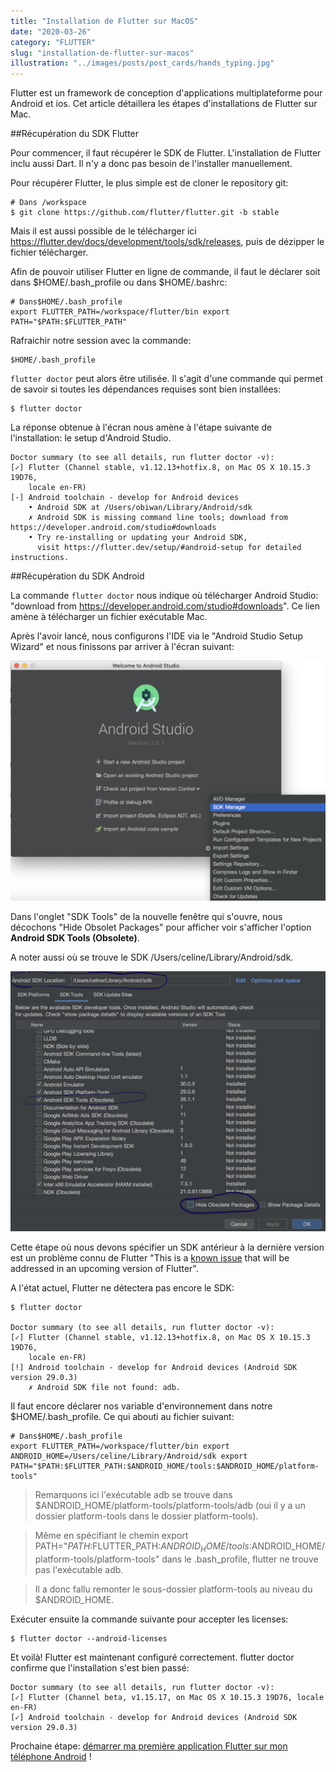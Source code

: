 ```yaml
---
title: "Installation de Flutter sur MacOS"
date: "2020-03-26"
category: "FLUTTER"
slug: "installation-de-flutter-sur-macos"
illustration: "../images/posts/post_cards/hands_typing.jpg"
---
```


Flutter est un framework de conception d'applications multiplateforme pour Android et ios. Cet article détaillera les étapes d'installations de Flutter sur Mac.

##Récupération du SDK Flutter

Pour commencer, il faut récupérer le SDK de Flutter. L'installation de Flutter inclu aussi Dart. Il n'y a donc pas besoin de l'installer manuellement.

Pour récupérer Flutter, le plus simple est de cloner le repository git:

```
# Dans /workspace
$ git clone https://github.com/flutter/flutter.git -b stable
```

Mais il est aussi possible de le télécharger ici https://flutter.dev/docs/development/tools/sdk/releases, puis de dézipper le fichier télécharger.

Afin de pouvoir utiliser Flutter en ligne de commande, il faut le déclarer soit dans $HOME/.bash_profile ou dans $HOME/.bashrc:

```
# Dans$HOME/.bash_profile
export FLUTTER_PATH=/workspace/flutter/bin export PATH="$PATH:$FLUTTER_PATH"
```

Rafraichir notre session avec la commande:

```
$HOME/.bash_profile
```

`flutter doctor` peut alors être utilisée. Il s'agit d'une commande qui permet de savoir si toutes les dépendances requises sont bien installées:

```
$ flutter doctor
```

La réponse obtenue à l'écran nous amène à l'étape suivante de l'installation: le setup d'Android Studio.

```
Doctor summary (to see all details, run flutter doctor -v):
[✓] Flutter (Channel stable, v1.12.13+hotfix.8, on Mac OS X 10.15.3 19D76,
    locale en-FR)
[-] Android toolchain - develop for Android devices
    • Android SDK at /Users/obiwan/Library/Android/sdk
    ✗ Android SDK is missing command line tools; download from https://developer.android.com/studio#downloads
    • Try re-installing or updating your Android SDK,
      visit https://flutter.dev/setup/#android-setup for detailed instructions.
```

##Récupération du SDK Android

La commande `flutter doctor` nous indique où télécharger Android Studio: "download from https://developer.android.com/studio#downloads". Ce lien amène à télécharger un fichier exécutable Mac.

Après l'avoir lancé, nous configurons l'IDE via le "Android Studio Setup Wizard" et nous finissons par arriver à l'écran suivant:

![interface Android Studio pour confirmer le SDK Manager](../images/posts/20200326_installation_flutter_mac/sdk_manager.png)

Dans l'onglet "SDK Tools" de la nouvelle fenêtre qui s'ouvre, nous décochons "Hide Obsolet Packages" pour afficher voir s'afficher l'option **Android SDK Tools (Obsolete)**.

A noter aussi où se trouve le SDK /Users/celine/Library/Android/sdk.

![interface Android Studio qui indique la localisation du SDK](../images/posts/20200326_installation_flutter_mac/sdk_location.png)

Cette étape où nous devons spécifier un SDK antérieur à la dernière version est un problème connu de Flutter "This is a [known issue](https://github.com/flutter/flutter/issues/51712) that will be addressed in an upcoming version of Flutter".

A l'état actuel, Flutter ne détectera pas encore le SDK:

```
$ flutter doctor

Doctor summary (to see all details, run flutter doctor -v):
[✓] Flutter (Channel stable, v1.12.13+hotfix.8, on Mac OS X 10.15.3 19D76,
    locale en-FR)
[!] Android toolchain - develop for Android devices (Android SDK version 29.0.3)
    ✗ Android SDK file not found: adb.
```

Il faut encore déclarer nos variable d'environnement dans notre $HOME/.bash_profile. Ce qui abouti au fichier suivant:

```
# Dans$HOME/.bash_profile
export FLUTTER_PATH=/workspace/flutter/bin export ANDROID_HOME=/Users/celine/Library/Android/sdk export PATH="$PATH:$FLUTTER_PATH:$ANDROID_HOME/tools:$ANDROID_HOME/platform-tools"
```

> Remarquons ici l'exécutable adb se trouve dans $ANDROID_HOME/platform-tools/platform-tools/adb (oui il y a un dossier platform-tools dans le dossier platform-tools).

> Même en spécifiant le chemin export PATH="$PATH:$FLUTTER_PATH:$ANDROID_HOME/tools:$ANDROID_HOME/platform-tools/platform-tools" dans le .bash_profile, flutter ne trouve pas l'exécutable adb.

> Il a donc fallu remonter le sous-dossier platform-tools au niveau du $ANDROID_HOME.

Exécuter ensuite la commande suivante pour accepter les licenses:

```
$ flutter doctor --android-licenses
```

Et voilà! Flutter est maintenant configuré correctement. flutter doctor confirme que l'installation s'est bien passé:

```
Doctor summary (to see all details, run flutter doctor -v):
[✓] Flutter (Channel beta, v1.15.17, on Mac OS X 10.15.3 19D76, locale en-FR)
[✓] Android toolchain - develop for Android devices (Android SDK version 29.0.3)
```

Prochaine étape: [démarrer ma première application Flutter sur mon téléphone Android](https://celineung.github.com/blog/lancement-de-flutter) !
